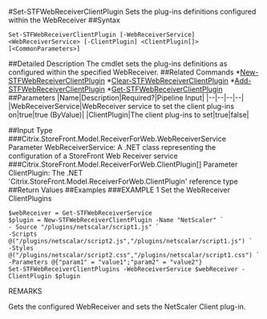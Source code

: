 #Set-STFWebReceiverClientPlugin
Sets the plug-ins definitions configured within the WebReceiver
##Syntax
```Set-STFWebReceiverClientPlugin [-WebReceiverService] <WebReceiverService> [-ClientPlugin] <ClientPlugin[]> [<CommonParameters>]
```
##Detailed Description
The cmdlet sets the plug-ins definitions as configured within the specified WebReceiver.
##Related Commands
*[New-STFWebReceiverClientPlugin](New-STFWebReceiverClientPlugin)
*[Clear-STFWebReceiverClientPlugin](Clear-STFWebReceiverClientPlugin)
*[Add-STFWebReceiverClientPlugin](Add-STFWebReceiverClientPlugin)
*[Get-STFWebReceiverClientPlugin](Get-STFWebReceiverClientPlugin)
##Parameters
|Name|Description|Required?|Pipeline Input||--|--|--|--||WebReceiverService|WebReceiver service to set the client plug-ins on|true|true (ByValue)||ClientPlugin|The client plug-ins to set|true|false|##Input Type
###Citrix.StoreFront.Model.ReceiverForWeb.WebReceiverService
Parameter WebReceiverService: A .NET class representing the configuration of a StoreFront Web Receiver service
###Citrix.StoreFront.Model.ReceiverForWeb.ClientPlugin[]
Parameter ClientPlugin: The .NET 'Citrix.StoreFront.Model.ReceiverForWeb.ClientPlugin' reference type
##Return Values
##Examples
###EXAMPLE 1 Set the WebReceiver ClientPlugins
```$webReceiver = Get-STFWebReceiverService
$plugin = New-STFWebReceiverClientPlugin -Name "NetScaler" `
- Source "/plugins/netscalar/script1.js" `
-Scripts @("/plugins/netscalar/script2.js","/plugins/netscalar/script1.js") `
-Styles @("/plugins/netscalar/script2.css","/plugins/netscalar/script1.css") `
-Parameters @{"param1" = "value1";"param2" = "value2"}
Set-STFWebReceiverClientPlugins -WebReceiverService $webReceiver -ClientPlugin $plugin
```
REMARKS

Gets the configured WebReceiver and sets the NetScaler Client plug-in.
